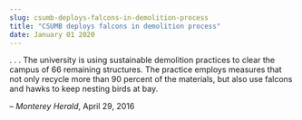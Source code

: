 ```yaml
---
slug: csumb-deploys-falcons-in-demolition-process
title: "CSUMB deploys falcons in demolition process"
date: January 01 2020
---
```


<p>. . . The university is using sustainable demolition practices to clear the campus of 66 remaining structures. The practice employs measures that not only recycle more than 90 percent of the materials, but also use falcons and hawks to keep nesting birds at bay.
</p><p>– <em>Monterey Herald</em>, April 29, 2016
</p>
